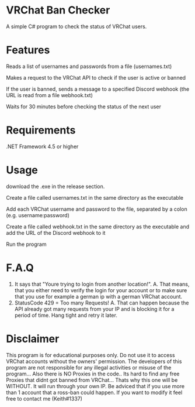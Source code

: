# VRChat Ban Checker
A simple C# program to check the status of VRChat users.
#

# Features
Reads a list of usernames and passwords from a file (usernames.txt)

Makes a request to the VRChat API to check if the user is active or banned

If the user is banned, sends a message to a specified Discord webhook (the URL is read from a file webhook.txt)

Waits for 30 minutes before checking the status of the next user
#

# Requirements
.NET Framework 4.5 or higher
#

# Usage
download the .exe in the release section.

Create a file called usernames.txt in the same directory as the executable

Add each VRChat username and password to the file, separated by a colon (e.g. username:password)

Create a file called webhook.txt in the same directory as the executable and add the URL of the Discord webhook to it

Run the program
#

# F.A.Q
1. It says that "Youre trying to login from another location!".
A. That means, that you either need to verify the login for your account or to make sure that you use for example a german ip with a german VRChat account.
2. StatusCode 429 = Too many Requests!
A. That can happen because the API already got many requests from your IP and is blocking it for a period of time. Hang tight and retry it later.

# Disclaimer
This program is for educational purposes only. Do not use it to access VRChat accounts without the owners' permission. The developers of this program are not responsible for any illegal activities or misuse of the program...
Also there is NO Proxies in the code.. Its hard to find any free Proxies that didnt got banned from VRChat... Thats why this one will be WITHOUT. It will run through your own IP. Be adviced that if you use more than 1 account that a ross-ban could happen. If you want to modify it feel free to contact me (Keith#1337)
#
